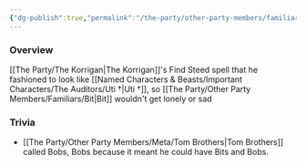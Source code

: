 ```yaml
---
{"dg-publish":true,"permalink":"/the-party/other-party-members/familiars/bobs/","updated":"2025-06-10T19:10:33.859+01:00"}
---
```


### Overview
[[The Party/The Korrigan\|The Korrigan]]'s Find Steed spell that he fashioned to look like [[Named Characters & Beasts/Important Characters/The Auditors/Uti †\|Uti †]], so [[The Party/Other Party Members/Familiars/Bit\|Bit]] wouldn't get lonely or sad 

### Trivia
- [[The Party/Other Party Members/Meta/Tom Brothers\|Tom Brothers]] called Bobs, Bobs because it meant he could have Bits and Bobs.
